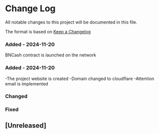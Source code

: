 
# Change Log
All notable changes to this project will be documented in this file.
 
The format is based on [Keep a Changelog](http://keepachangelog.com/)
 
### Added - 2024-11-20
BNCash contract is launched on the network

### Added - 2024-11-20
-The project website is created
-Domain changed to cloudflare
-Attention email is implemented

### Changed
### Fixed
## [Unreleased] 
